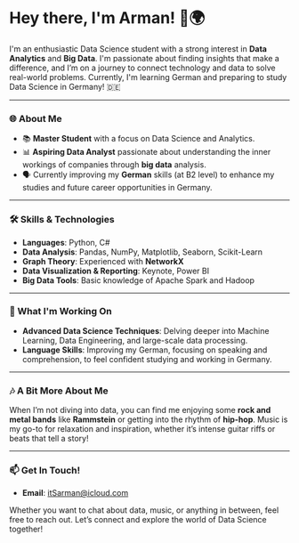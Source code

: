 # Hey there, I'm Arman! 👋🌍

I'm an enthusiastic Data Science student with a strong interest in **Data Analytics** and **Big Data**. I'm passionate about finding insights that make a difference, and I’m on a journey to connect technology and data to solve real-world problems. Currently, I'm learning German and preparing to study Data Science in Germany! 🇩🇪

---

### 🌐 About Me
- 📚 **Master Student** with a focus on Data Science and Analytics.
- 📊 **Aspiring Data Analyst** passionate about understanding the inner workings of companies through **big data** analysis.
- 🗣️ Currently improving my **German** skills (at B2 level) to enhance my studies and future career opportunities in Germany.

---

### 🛠️ Skills & Technologies
- **Languages**: Python, C#
- **Data Analysis**: Pandas, NumPy, Matplotlib, Seaborn, Scikit-Learn
- **Graph Theory**: Experienced with **NetworkX** 
- **Data Visualization & Reporting**: Keynote, Power BI
- **Big Data Tools**: Basic knowledge of Apache Spark and Hadoop

---

### 🚀 What I'm Working On
- **Advanced Data Science Techniques**: Delving deeper into Machine Learning, Data Engineering, and large-scale data processing.
- **Language Skills**: Improving my German, focusing on speaking and comprehension, to feel confident studying and working in Germany.

---

### 🎶 A Bit More About Me
When I’m not diving into data, you can find me enjoying some **rock and metal bands** like **Rammstein** or getting into the rhythm of **hip-hop**. Music is my go-to for relaxation and inspiration, whether it’s intense guitar riffs or beats that tell a story!

---

### 📫 Get In Touch!
- **Email**: itSarman@icloud.com

Whether you want to chat about data, music, or anything in between, feel free to reach out. Let’s connect and explore the world of Data Science together!
